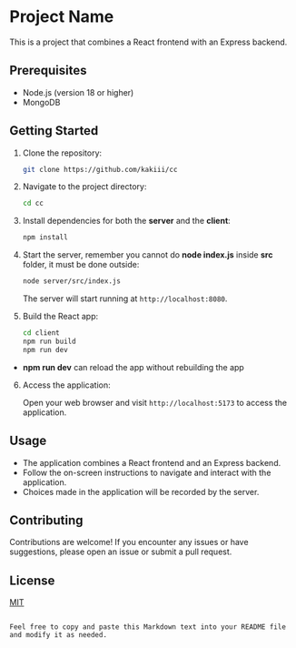 # Project Name

This is a project that combines a React frontend with an Express backend.

## Prerequisites

- Node.js (version 18 or higher)
- MongoDB 

## Getting Started

1. Clone the repository:

   ```bash
   git clone https://github.com/kakiii/cc
   ```

2. Navigate to the project directory:

   ```bash
   cd cc
   ```

3. Install dependencies for both the **server** and the **client**:

   ```bash
   npm install
   ```

4. Start the server, remember you cannot do **node index.js** inside **src** folder, it must be done outside:

   ```bash
   node server/src/index.js
   ```

   The server will start running at `http://localhost:8080`.

5. Build the React app:

   ```bash
   cd client
   npm run build
   npm run dev
   ```
- **npm run dev** can reload the app without rebuilding the app
6. Access the application:

   Open your web browser and visit `http://localhost:5173` to access the application.

## Usage

- The application combines a React frontend and an Express backend.
- Follow the on-screen instructions to navigate and interact with the application.
- Choices made in the application will be recorded by the server.

## Contributing

Contributions are welcome! If you encounter any issues or have suggestions, please open an issue or submit a pull request.

## License

[MIT](LICENSE)

```

Feel free to copy and paste this Markdown text into your README file and modify it as needed.
```
